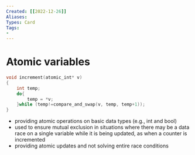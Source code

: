 ```yaml
---
Created: [[2022-12-26]]
Aliases: 
Types: Card
Tags: 
- 
---
```

# Atomic variables
```C
void increment(atomic_int* v)
{
	int temp;
	do{
		temp = *v;
	}while (temp!=compare_and_swap(v, temp, temp+1));
}
```
- providing atomic operations on basic data types (e.g., int and bool)
- used to ensure mutual exclusion in situations where there may be a data race on a single variable while it is being updated, as when a counter is incremented
- providing atomic updates and not solving entire race conditions